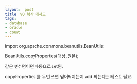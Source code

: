 ```yaml
---
layout:  post
title: VO 복사 메서드
tags:
- database
- oracle
- count
---
```


import org.apache.commons.beanutils.BeanUtils;

BeanUtils.copyProperties(대상, 원본);

같은 변수명이면 자동으로 set됨.

copyProperties 를 두번 쓰면 덮어써지는지 add 되는지는 테스트 필요.